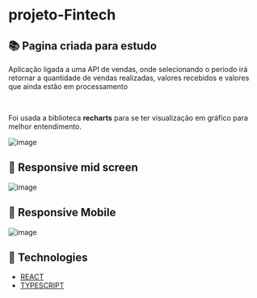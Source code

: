 # projeto-Fintech

## 📚 Pagina criada para estudo

<p>Aplicação ligada a uma API de vendas, onde selecionando o periodo irá retornar a quantidade de vendas realizadas, valores recebidos e valores que ainda estão em processamento</p>
<br>
<p>Foi usada a biblioteca <strong>recharts</strong> para se ter visualização em gráfico para melhor entendimento.</p>

![image](https://github.com/Duhandrade22/Fintech/assets/100982195/7ec45413-30d6-4a6e-a471-d7c4a434a43a)


## 📲 Responsive mid screen

![image](https://github.com/Duhandrade22/Fintech/assets/100982195/bd2218c5-65ad-4025-8d78-55791a07a8c4)


## 📲 Responsive Mobile

![image](https://github.com/Duhandrade22/Fintech/assets/100982195/3ac1f749-dc85-4512-9e80-074a22c091e4)


## 🧪 Technologies

- [REACT](https://react.dev/)
- [TYPESCRIPT](https://www.typescriptlang.org/)
